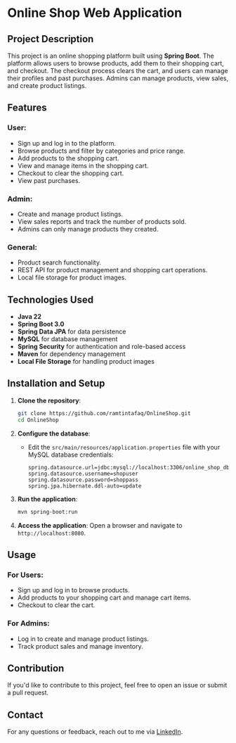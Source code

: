 # Online Shop Web Application

## Project Description
This project is an online shopping platform built using **Spring Boot**. The platform allows users to browse products, add them to their shopping cart, and checkout. The checkout process clears the cart, and users can manage their profiles and past purchases. Admins can manage products, view sales, and create product listings.

## Features

### User:
- Sign up and log in to the platform.
- Browse products and filter by categories and price range.
- Add products to the shopping cart.
- View and manage items in the shopping cart.
- Checkout to clear the shopping cart.
- View past purchases.

### Admin:
- Create and manage product listings.
- View sales reports and track the number of products sold.
- Admins can only manage products they created.

### General:
- Product search functionality.
- REST API for product management and shopping cart operations.
- Local file storage for product images.

## Technologies Used
- **Java 22**
- **Spring Boot 3.0**
- **Spring Data JPA** for data persistence
- **MySQL** for database management
- **Spring Security** for authentication and role-based access
- **Maven** for dependency management
- **Local File Storage** for handling product images

## Installation and Setup

1. **Clone the repository**:
    ```bash
    git clone https://github.com/ramtintafaq/OnlineShop.git
    cd OnlineShop
    ```

2. **Configure the database**:
   - Edit the `src/main/resources/application.properties` file with your MySQL database credentials:
     ```properties
     spring.datasource.url=jdbc:mysql://localhost:3306/online_shop_db
     spring.datasource.username=shopuser
     spring.datasource.password=shoppass
     spring.jpa.hibernate.ddl-auto=update
     ```

3. **Run the application**:
    ```bash
    mvn spring-boot:run
    ```

4. **Access the application**:
   Open a browser and navigate to `http://localhost:8080`.

## Usage

### For Users:
- Sign up and log in to browse products.
- Add products to your shopping cart and manage cart items.
- Checkout to clear the cart.

### For Admins:
- Log in to create and manage product listings.
- Track product sales and manage inventory.

## Contribution
If you'd like to contribute to this project, feel free to open an issue or submit a pull request.

## Contact
For any questions or feedback, reach out to me via [LinkedIn](https://www.linkedin.com/in/ramtintafaghodi/).
